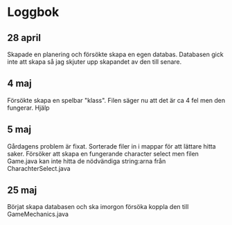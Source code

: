 # Loggbok
## 28 april
Skapade en planering och försökte skapa en egen databas.
Databasen gick inte att skapa så jag skjuter upp skapandet av den till senare.

## 4 maj
Försökte skapa en spelbar "klass". Filen säger nu att det är ca 4 fel men den fungerar.
Hjälp

## 5 maj
Gårdagens problem är fixat.
Sorterade filer in i mappar för att lättare hitta saker.
Försöker att skapa en fungerande character select men filen Game.java kan inte hitta de nödvändiga string:arna från CharachterSelect.java

## 25 maj
Börjat skapa databasen och ska imorgon försöka koppla den till GameMechanics.java